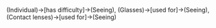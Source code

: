 (Individual)->[has difficulty]->(Seeing), (Glasses)->[used for]->(Seeing), (Contact lenses)->[used for]->(Seeing)